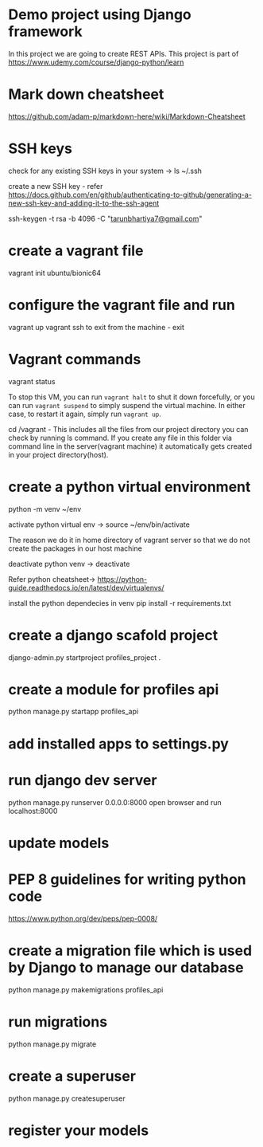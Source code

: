 # Demo project using Django framework

In this project we are going to create REST APIs.
This project is part of https://www.udemy.com/course/django-python/learn

# Mark down cheatsheet
https://github.com/adam-p/markdown-here/wiki/Markdown-Cheatsheet

# SSH keys
check for any existing SSH keys in your system -> ls ~/.ssh

create a new SSH key - refer https://docs.github.com/en/github/authenticating-to-github/generating-a-new-ssh-key-and-adding-it-to-the-ssh-agent

ssh-keygen -t rsa -b 4096 -C "tarunbhartiya7@gmail.com"

# create a vagrant file
vagrant init ubuntu/bionic64

# configure the vagrant file and run
vagrant up
vagrant ssh
to exit from the machine - exit

# Vagrant commands
vagrant status

To stop this VM, you can run `vagrant halt` to
shut it down forcefully, or you can run `vagrant suspend` to simply
suspend the virtual machine. In either case, to restart it again,
simply run `vagrant up`.


cd /vagrant - This includes all the files from our project directory
you can check by running ls command.
If you create any file in this folder via command line in the server(vagrant machine) it automatically gets created in  your
project directory(host).

# create a python virtual environment
python -m venv ~/env

activate python virtual env -> source ~/env/bin/activate

The reason we  do it in home directory of vagrant server so that we do not create 
the packages in our host machine

deactivate python venv -> deactivate

Refer python cheatsheet-> https://python-guide.readthedocs.io/en/latest/dev/virtualenvs/

install the python dependecies in venv
pip install -r requirements.txt

# create a django scafold project
django-admin.py startproject profiles_project .

# create a module for profiles api
python manage.py startapp profiles_api

# add installed apps to settings.py

# run django dev server
python manage.py runserver 0.0.0.0:8000
open browser and run localhost:8000

# update models

# PEP 8 guidelines for writing python code
https://www.python.org/dev/peps/pep-0008/

# create a migration file which is used by Django to manage our database 
python manage.py makemigrations profiles_api

# run migrations
python manage.py migrate

# create a superuser
python manage.py createsuperuser

# register your models

